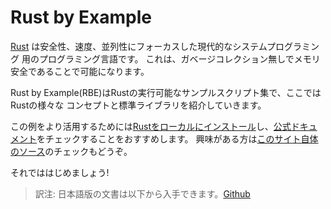 # Rust by Example

<!--- [Rust][rust] is a modern systems programming language focusing on safety, speed, --->
<!--- and concurrency. It accomplishes these goals by being memory safe without using --->
<!--- garbage collection. --->

[Rust][rust] は安全性、速度、並列性にフォーカスした現代的なシステムプログラミング
用のプログラミング言語です。
これは、ガベージコレクション無しでメモリ安全であることで可能になります。

<!--- Rust by Example (RBE) is a collection of runnable examples that illustrate various Rust --->
Rust by Example(RBE)はRustの実行可能なサンプルスクリプト集で、ここではRustの様々な
コンセプトと標準ライブラリを紹介していきます。

<!--- concepts and standard libraries. To get even more out of these examples, don't forget --->
<!--- to [install Rust locally][install] and check out the [official docs][std]. --->
<!--- Additionally for the curious, you can also [check out the source code for this site][home]. --->
この例をより活用するためには[Rustをローカルにインストール][install]し、[公式ドキュメント][std]をチェックすることをおすすめします。
興味がある方は[このサイト自体のソース][home]のチェックもどうぞ。

それでははじめましょう!

> 訳注:
> 日本語版の文書は以下から入手できます。[Github](https://github.com/rust-lang-ja/rust-by-example-ja)

[rust]: http://www.rust-lang.org/
[install]: http://www.rust-lang.org/install.html
[std]: http://doc.rust-lang.org/std/
[home]: https://github.com/rust-lang/rust-by-example
